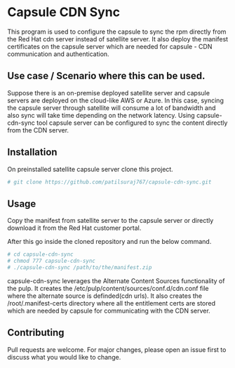 # Capsule CDN Sync

This program is used to configure the capsule to sync the rpm directly from the Red Hat cdn server instead of satellite server. It also deploy the manifest certificates on the capsule server which are needed for capsule - CDN communication and authentication. 

## Use case / Scenario where this can be used.

Suppose there is an on-premise deployed satellite server and capsule servers are deployed on the cloud-like AWS or Azure. In this case, syncing the capsule server through satellite will consume a lot of bandwidth and also sync will take time depending on the network latency. 
Using capsule-cdn-sync tool capsule server can be configured to sync the content directly from the CDN server.

## Installation

On preinstalled satellite capsule server clone this project. 
```bash
# git clone https://github.com/patilsuraj767/capsule-cdn-sync.git
```

## Usage

Copy the manifest from satellite server to the capsule server or directly download it from the Red Hat customer portal.

After this go inside the cloned repository and run the below command.

```bash
# cd capsule-cdn-sync
# chmod 777 capsule-cdn-sync
# ./capsule-cdn-sync /path/to/the/manifest.zip
```
capsule-cdn-sync leverages the Alternate Content Sources functionality of the pulp. It creates the /etc/pulp/content/sources/conf.d/cdn.conf file where the alternate source is definded(cdn urls). 
It also creates the /root/.manifest-certs directory where all the entitlement certs are stored which are needed by capsule for communicating with the CDN server.  


## Contributing
Pull requests are welcome. For major changes, please open an issue first to discuss what you would like to change.

